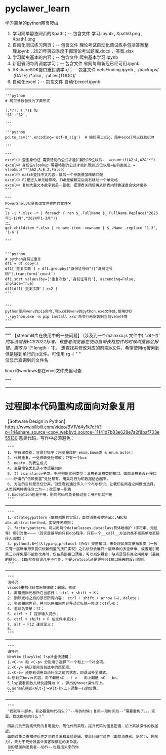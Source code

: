 # pyclawer_learn
 学习简单的python网页爬虫


1. 学习简单静态网页的Xpath；-- 包含文件 学习.ipynb , Xpath0.png , Xpath1.png
2. 自动化测试练习网页；-- 包含文件 理论考试自动化调试练手包括答案整理.ipynb , 2021年第四季度干部理论考试题库.docx ，答案.xlsx
3. 学习爬虫基本的内容；-- 包含文件 爬虫基本学习.ipynb
4. 新冠省网每周调度学习；-- 包含文件 省网每周新冠已经可用.ipynb
5. AKshareSDK接口重封装学习；-- 包含文件 netsFinding.ipynb , ./backups/｛DATE｝/*.xlsx , ./afiles(TODO)/
6. 自动化excel；-- 包含文件 自动化excel.ipynb


---
    '''python
    # 网页参数替换为字典形式

    (.*?): (.*)$ 和 
    '$1':'$2', 

    '''

    '''python
    pd.to_csv('',encoding='utf-8_sig')  # 编码带上sig，简中excel可以找到BOM

    '''

    """
    excel中 查重身份证 需要特别的公式才能扩展到15位以后→  =countif(A2:A,A2&"*")
    excel中 身份证vlookup 需要特别的公式才能扩展到15位以后→在前面加上 = vlookup("*"&A2,A:E,2,False)
    excel中 match查找中文内容，最后一个参数要加精确匹配
    excel中 F2是进入单元格修改，TAB是编辑完后向右移动一个单元格
    excel中 复制大量文本数字到另一张表，把源表关闭后再从新表内转换速度会快非常多
    """
    
    """
    PowerShell批量修改文件夹内的文件名
    一、
    ls -i *.xlsx -r | foreach { ren $_.FullName $_.FullName.Replace("2023年1-12月","2024年1-3月")}
    二、
    get-childitem *.xlsx | rename-item -newname { $_.Name -replace '1-3', '1-6'}
    
    """
    
    
    """python
    # python身份证重复
    df1 = df.copy()
    df1['重复次数'] = df1.groupby("身份证号码")["身份证号码"].transform('count')    
    df1.sort_values(by=['重复次数','身份证号码'], ascending=False, inplace=True)
    df1[df1['重复次数'] >=2 ]
    """


    """
    python使用venv的pip命令,可以cd到venv的python.exe文件处,使用CMD '.\python.exe -m pip install xxx'命令行来安装到当前venv环境
    """

---

"""
【streamlit库在使用中的一些问题】
(涉及到一个mainxxx.js 文件中) '*.at(-1)' 的写法需要ECS2022标准，有些老浏览器在使用自带表格控件的时候浏览器会报错，需改为 '*[*.length - 1]'。
想查找并修改对应的前端js文件，希望使用rg搜索到
但是碰到单行的js文件。可使用
rg -l "   "  
仅显示查询到的文件名

linux和windows都在envs文件夹里可查

"""

---

# 过程脚本代码重构成面向对象复用

【Software Design in Python】 https://www.bilibili.com/video/BV1Vd4y1k7dH/?p=14&share_source=copy_web&vd_source=11141d7b83e628e7a2f8baf703e55130
     恶臭代码，写作中必须避免：

     """
     1. 字符串类别，容易打错字；用变量维护 enum.Enum类 & enum.auto()
     2. 代码重复，一处修改处处修改；只有一个box
     3. neety；列表生成式
     4. 变量命名尤其是不体现量纲的
     5. If isinstance子类，不应判断实例类型；消费者消费类的接口，面向消费者设计接口————所谓的“依赖倒置”处处都有，用类将行为和数据结合起来。
     6. 方法的目标是责任分离，但是看到通过传入一个布尔标识，让我们在两者之间做出选择，从而将两种责任合二为一；改回单一职责
     7.Exception但是不用，别的代码可能会接过去；用不到就不用
     """

---

     """
     1. strategypattern（依赖倒置的实现），面向消费者提供abc.ABC和abc.abstractmethod，实现开闭原则；
     2. factorypattern，可以用两个dataclasses.dataclass具体地维护（字符串、元组等）索引对象————（其实是最早的只有oop程序，只有一个__call__方法的类不如简单地直接传入函数）；
     3. python3.8+引入typing.protocol（协议）提供接口，来处理如果需要抽象类（一般只有一层继承用来提供依赖倒置的接口实现）之后依然会展开一层继承的多重继承、或者是引用第三方库但是不能修改类时，仅在局部接口调用，可以减少耦合；缺点是没有类之间继承（最强的耦合），IDE检查错误几乎不可能，但是protocol还是更符合I接口隔离的设计原则。
     """

---

     """
     请补充
     vscode重构代码常用快捷键：删除、修改
     1. 直接删除光标所在当前行： ctrl + shift + K；
     2. 删除光标之后的该行所有内容： ctrl + shift + arrow（→）、delete；
     3. 多选相同内容，并可以在相同内容移动光标统一修改：ctrl+D；
     4. 重命名变量：f2；
     5. ctrl + I 提示输入提示；
     6. ctrl + shift + F 在文件中查找；
     7. alt + F12 速览定义；
     8. 
     """

---


     """
     请补充
     NeoVim（lazyVim）lsp补全快捷键：
     1.<C-n> 和 <C-p> 分别用于选择下一个和上一个补全项。
     2.<C-y> 确认使用当前选中的匹配项。
     3.<C-e> 还原到调用自动补全之前的状态，即退出补全模式。
     4.想翻页hover内容，向下翻是<C - f >   向上翻是 <C - b>。
     5.lsp查看函数文档快捷键为 K ，弹出的hover操作同上。
     6.normal模式<Alt-j><Alt-k>上下调整一行的位置。
     """

---

     """
     “我就写一脚本，有必要重构代码么？”--写的时候；复用一段时间后--“需要重构了。。。完蛋，我这都写的什么？”
     
     函数式负责提高代码的复用能力、简化代码实现，提升代码的信息密度，加上离被操作的数据近。
     面向对象负责描述组件之间的关系和业务逻辑，提高代码可读性（面向消费者、记忆力、理解力），致力于充分暴露业务客观存在的复杂度。
     目的是面向消费者--协作--也包括未来的你
     """
